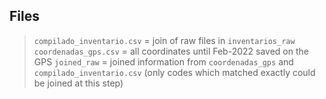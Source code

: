 ## Files 

> ``compilado_inventario.csv`` = join of raw files in ``inventarios_raw``
> ``coordenadas_gps.csv`` = all coordinates until Feb-2022 saved on the GPS
> ``joined_raw`` = joined information from ``coordenadas_gps`` and ``compilado_inventario.csv`` (only codes which matched exactly could be joined at this step)